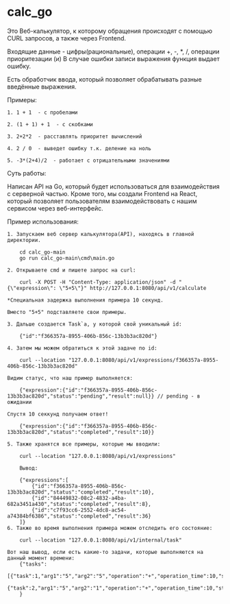# calc_go

Это Веб-калькулятор, к которому обращения происходят с помощью CURL запросов, а также через Frontend.

Входящие данные - цифры(рациональные), операции +, -, *, /, операции приоритезации (и) В случае ошибки записи выражения функция выдает ошибку.

Есть обработчик ввода, который позволяет обрабатывать разные введённые выражения.

Примеры:

    1. 1 + 1  - с пробелами

    2. (1 + 1) + 1  - c скобками

    3. 2+2*2  - расставлять приоритет вычислений

    4. 2 / 0  - выведет ошибку т.к. деление на ноль

    5. -3*(2+4)/2  - работает с отрицательными значениями


Суть работы:

Написан API на Go, который будет использоваться для взаимодействия с серверной частью. Кроме того, мы создали Frontend на React, который позволяет пользователям взаимодействовать с нашим сервисом через веб-интерфейс.

Пример использования:

    1. Запускаем веб сервер калькулятора(API), находясь в главной директории.

        cd calc_go-main
        go run calc_go-main\cmd\main.go

    2. Открываете cmd и пишете запрос на curl: 

        curl -X POST -H "Content-Type: application/json" -d "{\"expression\": \"5+5\"}" http://127.0.0.1:8080/api/v1/calculate

    *Специальная задержка выполнения примера 10 секунд.

    Вместо "5+5" подставляете свои примеры.

    3. Дальше создается Task`a, у которой свой уникальный id:

        {"id":"f366357a-8955-406b-856c-13b3b3ac820d"}

    4. Затем мы можем обратиться к этой задаче по id:

        curl --location "127.0.0.1:8080/api/v1/expressions/f366357a-8955-406b-856c-13b3b3ac820d"

    Видим статус, что наш пример выполняется:

        {"expression":{"id":"f366357a-8955-406b-856c-13b3b3ac820d","status":"pending","result":null}} // pending - в ожидании

    Спустя 10 секкунд получаем ответ!

        {"expression":{"id":"f366357a-8955-406b-856c-13b3b3ac820d","status":"completed","result":10}}

    5. Также хранятся все примеры, которые мы вводили: 

        curl --location "127.0.0.1:8080/api/v1/expressions"

        Вывод:

        {"expressions":[
            {"id":"f366357a-8955-406b-856c-13b3b3ac820d","status":"completed","result":10},
            {"id":"84449832-08c2-4832-a4ba-682a3451a430","status":"completed","result":8},
            {"id":"c7f93cc6-2552-4dc8-ac54-a74384bf6386","status":"completed","result":36}
        ]}
    6. Также во время выполнения примера можем отследить его состояние:
        
        curl --location "127.0.0.1:8080/api/v1/internal/task"

    Вот наш вывод, если есть какие-то задачи, которые выполняются на данный момент времени:
        {"tasks":
        [{"task":1,"arg1":"5","arg2":"5","operation":"+","operation_time":10,"status":"processing"},
        {"task":2,"arg1":"5","arg2":"1","operation":"+","operation_time":10,"status":"processing"}]
        }